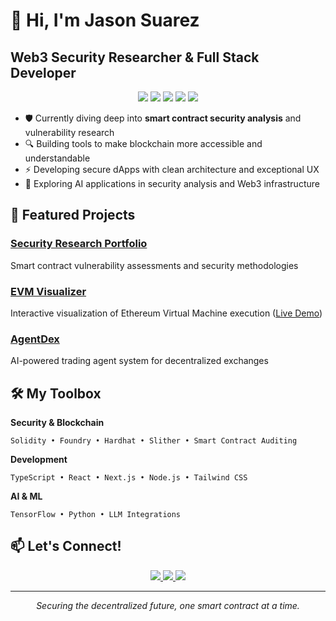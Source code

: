 # 👋 Hi, I'm Jason Suarez

## Web3 Security Researcher & Full Stack Developer

<div align="center">
  <img src="https://img.shields.io/badge/Solidity-363636?style=for-the-badge&logo=solidity&logoColor=white" />
  <img src="https://img.shields.io/badge/TypeScript-3178C6?style=for-the-badge&logo=typescript&logoColor=white" />
  <img src="https://img.shields.io/badge/React-61DAFB?style=for-the-badge&logo=react&logoColor=black" />
  <img src="https://img.shields.io/badge/Next.js-000000?style=for-the-badge&logo=nextdotjs&logoColor=white" />
  <img src="https://img.shields.io/badge/Ethereum-3C3C3D?style=for-the-badge&logo=ethereum&logoColor=white" />
</div>

- 🛡️ Currently diving deep into **smart contract security analysis** and vulnerability research
- 🔍 Building tools to make blockchain more accessible and understandable
- ⚡ Developing secure dApps with clean architecture and exceptional UX
- 🤖 Exploring AI applications in security analysis and Web3 infrastructure

## 📌 Featured Projects

### [Security Research Portfolio](https://github.com/All-Khwarizmi/security-reviews)
Smart contract vulnerability assessments and security methodologies

### [EVM Visualizer](https://github.com/All-Khwarizmi/evm-visualization)
Interactive visualization of Ethereum Virtual Machine execution ([Live Demo](https://evm-visualizer.vercel.app))

### [AgentDex](https://github.com/All-Khwarizmi/agent-dex)
AI-powered trading agent system for decentralized exchanges

## 🛠️ My Toolbox

**Security & Blockchain**
```
Solidity • Foundry • Hardhat • Slither • Smart Contract Auditing
```

**Development**
```
TypeScript • React • Next.js • Node.js • Tailwind CSS
```

**AI & ML**
```
TensorFlow • Python • LLM Integrations
```

## 📫 Let's Connect!

<div align="center">
  <a href="https://www.linkedin.com/in/jason-suarez/">
    <img src="https://img.shields.io/badge/LinkedIn-0077B5?style=for-the-badge&logo=linkedin&logoColor=white" />
  </a>
  <a href="https://twitter.com/swarecito">
    <img src="https://img.shields.io/badge/Twitter-1DA1F2?style=for-the-badge&logo=twitter&logoColor=white" />
  </a>
  <a href="https://jason-suarez.com">
    <img src="https://img.shields.io/badge/Website-FF5722?style=for-the-badge&logo=blogger&logoColor=white" />
  </a>
</div>

---

<div align="center">
  <i>Securing the decentralized future, one smart contract at a time.</i>
</div>

